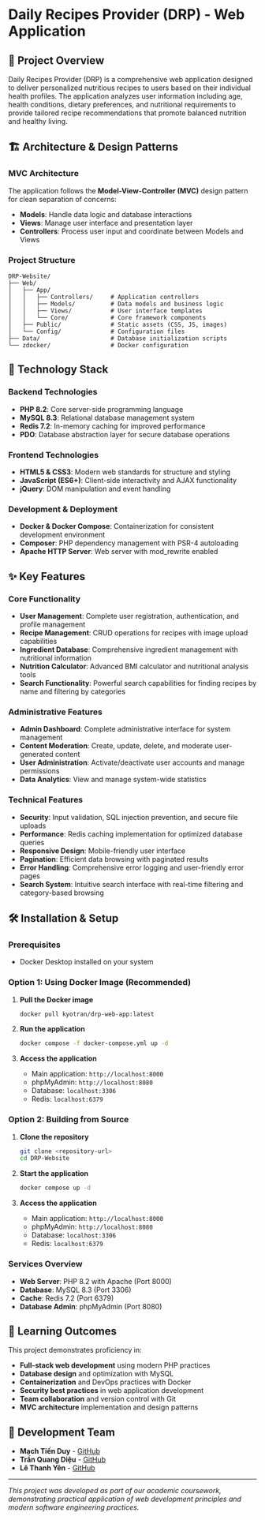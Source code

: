 # Daily Recipes Provider (DRP) - Web Application

## 🌟 Project Overview

Daily Recipes Provider (DRP) is a comprehensive web application designed to deliver personalized nutritious recipes to users based on their individual health profiles. The application analyzes user information including age, health conditions, dietary preferences, and nutritional requirements to provide tailored recipe recommendations that promote balanced nutrition and healthy living.

## 🏗️ Architecture & Design Patterns

### MVC Architecture
The application follows the **Model-View-Controller (MVC)** design pattern for clean separation of concerns:
- **Models**: Handle data logic and database interactions
- **Views**: Manage user interface and presentation layer
- **Controllers**: Process user input and coordinate between Models and Views

### Project Structure
```
DRP-Website/
├── Web/
│   ├── App/
│   │   ├── Controllers/     # Application controllers
│   │   ├── Models/          # Data models and business logic
│   │   ├── Views/           # User interface templates
│   │   └── Core/            # Core framework components
│   ├── Public/              # Static assets (CSS, JS, images)
│   └── Config/              # Configuration files
├── Data/                    # Database initialization scripts
└── zdocker/                 # Docker configuration
```

## 🚀 Technology Stack

### Backend Technologies
- **PHP 8.2**: Core server-side programming language
- **MySQL 8.3**: Relational database management system
- **Redis 7.2**: In-memory caching for improved performance
- **PDO**: Database abstraction layer for secure database operations

### Frontend Technologies
- **HTML5 & CSS3**: Modern web standards for structure and styling
- **JavaScript (ES6+)**: Client-side interactivity and AJAX functionality
- **jQuery**: DOM manipulation and event handling

### Development & Deployment
- **Docker & Docker Compose**: Containerization for consistent development environment
- **Composer**: PHP dependency management with PSR-4 autoloading
- **Apache HTTP Server**: Web server with mod_rewrite enabled

## ✨ Key Features

### Core Functionality
- **User Management**: Complete user registration, authentication, and profile management
- **Recipe Management**: CRUD operations for recipes with image upload capabilities
- **Ingredient Database**: Comprehensive ingredient management with nutritional information
- **Nutrition Calculator**: Advanced BMI calculator and nutritional analysis tools
- **Search Functionality**: Powerful search capabilities for finding recipes by name and filtering by categories

### Administrative Features
- **Admin Dashboard**: Complete administrative interface for system management
- **Content Moderation**: Create, update, delete, and moderate user-generated content
- **User Administration**: Activate/deactivate user accounts and manage permissions
- **Data Analytics**: View and manage system-wide statistics

### Technical Features
- **Security**: Input validation, SQL injection prevention, and secure file uploads
- **Performance**: Redis caching implementation for optimized database queries
- **Responsive Design**: Mobile-friendly user interface
- **Pagination**: Efficient data browsing with paginated results
- **Error Handling**: Comprehensive error logging and user-friendly error pages
- **Search System**: Intuitive search interface with real-time filtering and category-based browsing

## 🛠️ Installation & Setup

### Prerequisites
- Docker Desktop installed on your system

### Option 1: Using Docker Image (Recommended)
1. **Pull the Docker image**
   ```bash
   docker pull kyotran/drp-web-app:latest
   ```

2. **Run the application**
   ```bash
   docker compose -f docker-compose.yml up -d
   ```

3. **Access the application**
   - Main application: `http://localhost:8000`
   - phpMyAdmin: `http://localhost:8080`
   - Database: `localhost:3306`
   - Redis: `localhost:6379`

### Option 2: Building from Source
1. **Clone the repository**
   ```bash
   git clone <repository-url>
   cd DRP-Website
   ```

2. **Start the application**
   ```bash
   docker compose up -d
   ```

3. **Access the application**
   - Main application: `http://localhost:8000`
   - phpMyAdmin: `http://localhost:8080`
   - Database: `localhost:3306`
   - Redis: `localhost:6379`

### Services Overview
- **Web Server**: PHP 8.2 with Apache (Port 8000)
- **Database**: MySQL 8.3 (Port 3306)
- **Cache**: Redis 7.2 (Port 6379)
- **Database Admin**: phpMyAdmin (Port 8080)

## 🎯 Learning Outcomes

This project demonstrates proficiency in:
- **Full-stack web development** using modern PHP practices
- **Database design** and optimization with MySQL
- **Containerization** and DevOps practices with Docker
- **Security best practices** in web application development
- **Team collaboration** and version control with Git
- **MVC architecture** implementation and design patterns

## 👥 Development Team

- **Mạch Tiến Duy** - [GitHub](https://github.com/john-naeder)
- **Trần Quang Diệu** - [GitHub](https://github.com/KyoTranKMA)
- **Lê Thanh Yên** - [GitHub](https://github.com/YenLethanh129)

---

*This project was developed as part of our academic coursework, demonstrating practical application of web development principles and modern software engineering practices.*